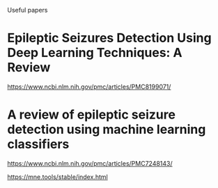 Useful papers

# Epileptic Seizures Detection Using Deep Learning Techniques: A Review
https://www.ncbi.nlm.nih.gov/pmc/articles/PMC8199071/

# A review of epileptic seizure detection using machine learning classifiers
https://www.ncbi.nlm.nih.gov/pmc/articles/PMC7248143/

https://mne.tools/stable/index.html
